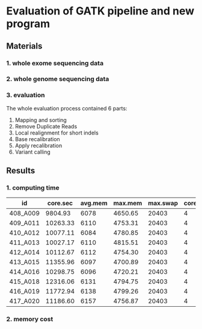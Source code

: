 # Evaluation of GATK pipeline and new program
## Materials
### 1. whole exome sequencing data


### 2. whole genome sequencing data

### 3. evaluation
The whole evaluation process contained 6 parts:
1. Mapping and sorting
2. Remove Duplicate Reads
3. Local realignment for short indels
4. Base recalibration
5. Apply recalibration
6. Variant calling

## Results
### 1. computing time
|id|core.sec| avg.mem| max.mem| max.swap| cores| max.threads|
|--|--|--|--|--|--|--|
|408_A009| 9804.93| 6078| 4650.65| 20403| 4| 37|
|409_A011| 10263.33| 6110| 4753.31| 20403| 4| 37|
|410_A012| 10077.11| 6084| 4780.85| 20403| 4| 37|
|411_A013| 10027.17| 6110| 4815.51| 20403| 4| 37|
|412_A014| 10112.67| 6112| 4754.30| 20403| 4| 37|
|413_A015| 11355.96| 6097| 4700.89| 20403| 4| 37|
|414_A016| 10298.75| 6096| 4720.21| 20403| 4| 37|
|415_A018| 12316.06| 6131| 4794.75| 20403| 4| 37|
|416_A019| 11772.94| 6138| 4799.26| 20403| 4| 37|
|417_A020| 11186.60| 6157| 4756.87| 20403| 4| 37|

### 2. memory cost

###
